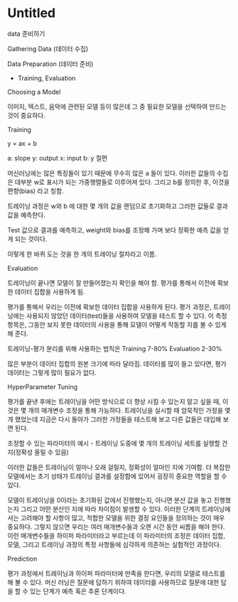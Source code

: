 # Untitled

data 준비하기 



Gathering Data \(데이터 수집\)



Data Preparation \(데이터 준비\) 

 - Training, Evaluation



Choosing a Model 

 이미지, 텍스트, 음악에 관련된 모델 등이 많은데 그 중 필요한 모델을 선택하여 만드는 것이 중요하다. 

Training 

y = ax + b 

a: slope  y: output  x: input b: y 절편

머신러닝에는 많은 특징들이 있기 때문에 무수히 많은 a 들이 있다. 이러한 값들의 수집은 대부분 w로 표시가 되는 가중행렬들로 이루어져 있다. 그리고 b를 정의한 후, 이것을 편향\(bias\) 라고 칭함. 

트레이닝 과정은 w와 b 에 대한 몇 개의 값을 랜덤으로 초기화하고 그러한 값들로 결과값을 예측한다. 

Test 값으로 결과를 예측하고, weight와 bias를 조정해 가며 보다 정확한 예측 값을 얻게 되는 것이다. 

이렇게 한 바퀴 도는 것을 한 개의 트레이닝 절차라고 이름. 

Evaluation 

트레이닝이 끝나면 모델이 잘 만들어졌는지 확인을 해야 함. 평가를 통해서 이전에 확보한 데이터 집합을 사용하게 됨. 

평가를 통해서 우리는 이전에 확보한 데이터 집합을 사용하게 된다. 평가 과정은, 트레이닝에는 사용되지 않았던 데이터\(test\)들을 사용하여 모델을 테스트 할 수 있다. 이 측정 항목은, 그동안 보지 못한 데이터의 사용을 통해 모델이 어떻게 작동할 지를 볼 수 있게 해 준다. 

트레이닝-평가 분리를 위해 사용하는 법칙은 Training 7-80% Evaluation 2-30% 

많은 부분이 데이터 집합의 원본 크기에 따라 달라짐.  데이터를 많이 들고 있다면, 평가 데이터는 그렇게 많이 필요가 없다. 



HyperParameter Tuning 

 평가를 끝낸 후에는 트레이닝을 어떤 방식으로 더 향상 시킬 수 있는지 알고 싶을 때, 이것은 몇 개의 매개변수 조정을 통해 가능하다. 트레이닝을 실시할 때 암묵적인 가정을 몇 개 했었는데 지금은 다시 돌아가 그러한 가정들을 테스트해 보고 다른 값들은 대입해 보면 된다. 

조정할 수 있는 파라미터의 예시 - 트레이닝 도중에 몇 개의 트레이닝 세트를 실행할 건지\(정확성 올릴 수 있음\) 

이러한 값들은 트레이닝이 얼마나 오래 걸릴지, 정확성이 얼마인 지에 기여함. 더 복잡한 모델에서는 초기 상태가 트레이닝 결과를 설정함에 있어서 굉장히 중요한 역할을 할 수 있다.  

  모델이 트레이닝을 0이라는 초기화된 값에서 진행했는지, 아니면 분산 값을 놓고 진행했는지 그리고 어떤 분산인 지에 따라 차이점이 발생할 수 있다. 이러한 단계의 트레이닝에서는 고려해야 할 사항이 많고, 적합한 모델을 위한 결정 요인들을 정의하는 것이 매우 중요하다. 그렇지 않으면 우리는 여러 매개변수들과 오랜 시간 동안 씨름을 해야 한다. 이런 매개변수들을 하이퍼 파라미터라고 부르는데 이 파라미터의 조정은 데이터 집합, 모델, 그리고 트레이닝 과정의 특정 사항들에 심각하게 의존하는 실험적인 과정이다. 

Prediction 

평가 과정에서 트레이닝과 하이퍼 파라미터에 만족을 한다면, 우리의 모델로 테스트를 해 볼 수 있다. 머신 러닝은 질문에 답하기 위하여 데이터를 사용하므로 질문에 대한 답을 할 수 있는 단계가 예측 혹은 추론 단계이다.   





